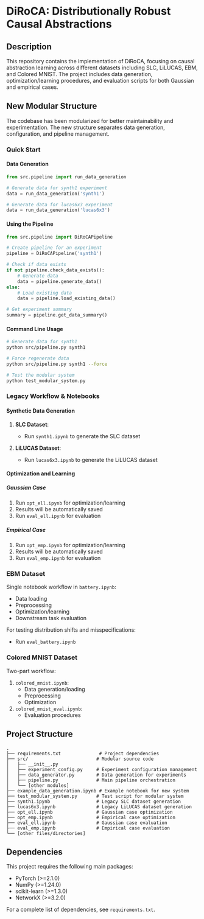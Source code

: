 # DiRoCA: Distributionally Robust Causal Abstractions

## Description
This repository contains the implementation of DiRoCA, focusing on causal abstraction learning across different datasets including SLC, LiLUCAS, EBM, and Colored MNIST. The project includes data generation, optimization/learning procedures, and evaluation scripts for both Gaussian and empirical cases.

## New Modular Structure

The codebase has been modularized for better maintainability and experimentation. The new structure separates data generation, configuration, and pipeline management.

### Quick Start

#### Data Generation
```python
from src.pipeline import run_data_generation

# Generate data for synth1 experiment
data = run_data_generation('synth1')

# Generate data for lucas6x3 experiment  
data = run_data_generation('lucas6x3')
```

#### Using the Pipeline
```python
from src.pipeline import DiRoCAPipeline

# Create pipeline for an experiment
pipeline = DiRoCAPipeline('synth1')

# Check if data exists
if not pipeline.check_data_exists():
    # Generate data
    data = pipeline.generate_data()
else:
    # Load existing data
    data = pipeline.load_existing_data()

# Get experiment summary
summary = pipeline.get_data_summary()
```

#### Command Line Usage
```bash
# Generate data for synth1
python src/pipeline.py synth1

# Force regenerate data
python src/pipeline.py synth1 --force

# Test the modular system
python test_modular_system.py
```

### Legacy Workflow & Notebooks

#### Synthetic Data Generation
1. **SLC Dataset**: 
   - Run `synth1.ipynb` to generate the SLC dataset

2. **LiLUCAS Dataset**:
   - Run `lucas6x3.ipynb` to generate the LiLUCAS dataset

#### Optimization and Learning

##### Gaussian Case
1. Run `opt_ell.ipynb` for optimization/learning
2. Results will be automatically saved
3. Run `eval_ell.ipynb` for evaluation

##### Empirical Case
1. Run `opt_emp.ipynb` for optimization/learning
2. Results will be automatically saved
3. Run `eval_emp.ipynb` for evaluation

### EBM Dataset
Single notebook workflow in `battery.ipynb`:
- Data loading
- Preprocessing
- Optimization/learning
- Downstream task evaluation

For testing distribution shifts and misspecifications:
- Run `eval_battery.ipynb`

### Colored MNIST Dataset
Two-part workflow:
1. `colored_mnist.ipynb`:
   - Data generation/loading
   - Preprocessing
   - Optimization
2. `colored_mnist_eval.ipynb`:
   - Evaluation procedures

## Project Structure
```
.
├── requirements.txt              # Project dependencies
├── src/                         # Modular source code
│   ├── __init__.py
│   ├── experiment_config.py     # Experiment configuration management
│   ├── data_generator.py        # Data generation for experiments
│   ├── pipeline.py              # Main pipeline orchestration
│   └── [other modules]
├── example_data_generation.ipynb # Example notebook for new system
├── test_modular_system.py       # Test script for modular system
├── synth1.ipynb                 # Legacy SLC dataset generation
├── lucas6x3.ipynb               # Legacy LiLUCAS dataset generation
├── opt_ell.ipynb                # Gaussian case optimization
├── opt_emp.ipynb                # Empirical case optimization
├── eval_ell.ipynb               # Gaussian case evaluation
├── eval_emp.ipynb               # Empirical case evaluation
└── [other files/directories]
```

## Dependencies
This project requires the following main packages:
- PyTorch (>=2.1.0)
- NumPy (>=1.24.0)
- scikit-learn (>=1.3.0)
- NetworkX (>=3.2.0)

For a complete list of dependencies, see `requirements.txt`.